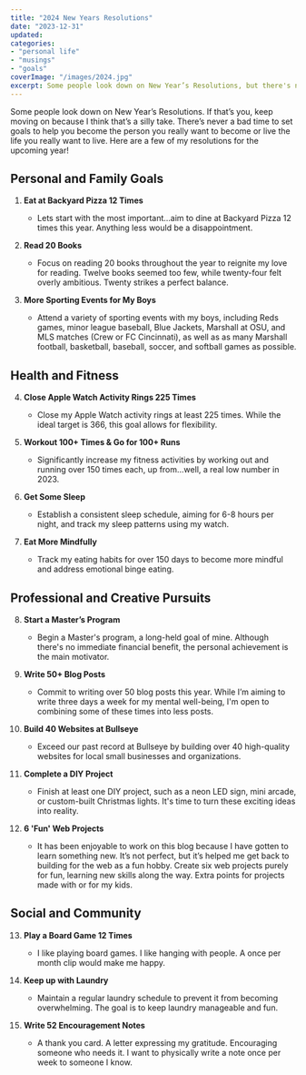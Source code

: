 ```yaml
---
title: "2024 New Years Resolutions"
date: "2023-12-31"
updated: 
categories: 
- "personal life"
- "musings"
- "goals"
coverImage: "/images/2024.jpg"
excerpt: Some people look down on New Year’s Resolutions, but there's never a bad time to set goals to help you become the person you really want to become
---
```


Some people look down on New Year’s Resolutions. If that’s you, keep moving on because I think that’s a silly take. There’s never a bad time to set goals to help you become the person you really want to become or live the life you really want to live. Here are a few of my resolutions for the upcoming year! 

## Personal and Family Goals

1. **Eat at Backyard Pizza 12 Times**
   - Lets start with the most important…aim to dine at Backyard Pizza 12 times this year. Anything less would be a disappointment.

2. **Read 20 Books**
   - Focus on reading 20 books throughout the year to reignite my love for reading. Twelve books seemed too few, while twenty-four felt overly ambitious. Twenty strikes a perfect balance.

3. **More Sporting Events for My Boys**
   - Attend a variety of sporting events with my boys, including Reds games, minor league baseball, Blue Jackets, Marshall at OSU, and MLS matches (Crew or FC Cincinnati), as well as as many Marshall football, basketball, baseball, soccer, and softball games as possible.
## Health and Fitness

4. **Close Apple Watch Activity Rings 225 Times**
   - Close my Apple Watch activity rings at least 225 times. While the ideal target is 366, this goal allows for flexibility.

5. **Workout 100+ Times & Go for 100+ Runs**
   - Significantly increase my fitness activities by working out and running over 150 times each, up from…well, a real low number in 2023.

6. **Get Some Sleep**
   - Establish a consistent sleep schedule, aiming for 6-8 hours per night, and track my sleep patterns using my watch.

7. **Eat More Mindfully**
   - Track my eating habits for over 150 days to become more mindful and address emotional binge eating.

## Professional and Creative Pursuits

8. **Start a Master’s Program**
   - Begin a Master's program, a long-held goal of mine. Although there's no immediate financial benefit, the personal achievement is the main motivator.

9. **Write 50+ Blog Posts**
   - Commit to writing over 50 blog posts this year. While I’m aiming to write three days a week for my mental well-being, I'm open to combining some of these times into less posts. 

10. **Build 40 Websites at Bullseye**
    - Exceed our past record at Bullseye by building over 40 high-quality websites for local small businesses and organizations.

11. **Complete a DIY Project**
    - Finish at least one DIY project, such as a neon LED sign, mini arcade, or custom-built Christmas lights. It's time to turn these exciting ideas into reality.

12. **6 'Fun' Web Projects**
    - It has been enjoyable to work on this blog because I have gotten to learn something new. It’s not perfect, but it’s helped me get back to building for the web as a fun hobby. Create six web projects purely for fun, learning new skills along the way. Extra points for projects made with or for my kids.

## Social and Community

13. **Play a Board Game 12 Times**
    - I like playing board games. I like hanging with people. A once per month clip would make me happy. 

14. **Keep up with Laundry**
    - Maintain a regular laundry schedule to prevent it from becoming overwhelming. The goal is to keep laundry manageable and fun.

15. **Write 52 Encouragement Notes**
    - A thank you card. A letter expressing my gratitude. Encouraging someone who needs it. I want to physically write a note once per week to someone I know. 
